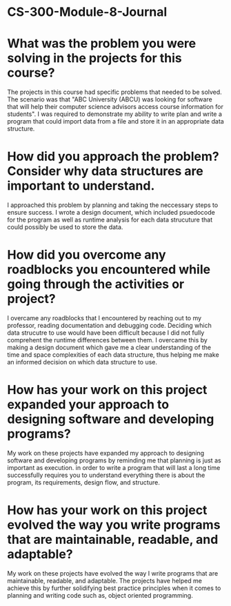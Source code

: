 # CS-300-Module-8-Journal

# What was the problem you were solving in the projects for this course?
The projects in this course had specific problems that needed to be solved. The scenario was that "ABC University (ABCU) was looking for software that will help their computer science advisors access course information for students". I was  required to demonstrate my ability to write plan and write a program that could import data from a file and store it in an appropriate data structure.

# How did you approach the problem? Consider why data structures are important to understand.
I approached this problem by planning and taking the neccessary steps to ensure success. I wrote a design document, which included psuedocode for the program as well as runtime analysis for each data strucuture that could possibly be used to store the data.

# How did you overcome any roadblocks you encountered while going through the activities or project?
I overcame any roadblocks that I encountered by reaching out to my professor, reading documentation and debugging code. Deciding which data strucutre to use would have been difficult because I did not fully comprehent the runtime differences between them. I overcame this by making a design document which gave me a clear understanding of the time and space complexities of each data structure, thus helping me make an informed decision on which data structure to use.

# How has your work on this project expanded your approach to designing software and developing programs?
My work on these projects have expanded my approach to designing software and developing programs by reminding me that planning is just as important as execution. in order to write a program that will last a long time successfully requires you to understand everything there is about the program, its requirements, design flow, and structure.

# How has your work on this project evolved the way you write programs that are maintainable, readable, and adaptable?
My work on these projects have evolved the way I write programs that are maintainable, readable, and adaptable. The projects have helped me achieve this by further solidifying best practice principles when it comes to planning and writing code such as, object oriented programming.
